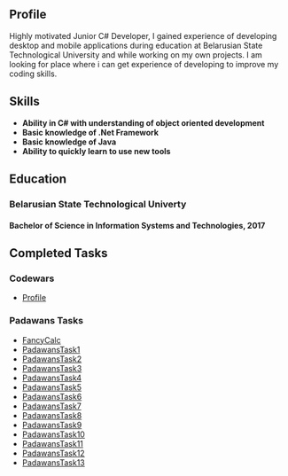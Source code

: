 ## Profile
Highly motivated Junior C# Developer, I gained experience of developing desktop and mobile applications during education at Belarusian State Technological University and while working on my own projects. I am looking for place where i can get experience of developing to improve my coding skills.

## Skills
- **Ability in C# with understanding of object oriented development**
- **Basic knowledge of .Net Framework** 
- **Basic knowledge of Java**
- **Ability to quickly learn to use new tools**

## Education
### **Belarusian State Technological Univerty**     ####   
#### **Bachelor of Science in Information Systems and Technologies, 2017** #####

## Completed Tasks
### Codewars ###
- <a href="https://www.codewars.com/users/chevzh">Profile</a>

### Padawans Tasks 
- <a href="https://github.com/chevzh/FancyCalc">FancyCalc</a>
- <a href="https://github.com/chevzh/PadawansTask1">PadawansTask1</a>
- <a href="https://github.com/chevzh/PadawansTask2">PadawansTask2</a>
- <a href="https://github.com/chevzh/PadawansTask3">PadawansTask3</a>
- <a href="https://github.com/chevzh/PadawansTask4">PadawansTask4</a>
- <a href="https://github.com/chevzh/PadawansTask5">PadawansTask5</a>
- <a href="https://github.com/chevzh/PadawansTask6">PadawansTask6</a>
- <a href="https://github.com/chevzh/PadawansTask7">PadawansTask7</a>
- <a href="https://github.com/chevzh/PadawansTask8">PadawansTask8</a>
- <a href="https://github.com/chevzh/PadawansTask9">PadawansTask9</a>
- <a href="https://github.com/chevzh/PadawansTask10">PadawansTask10</a>
- <a href="https://github.com/chevzh/PadawansTask11">PadawansTask11</a>
- <a href="https://github.com/chevzh/PadawansTask12">PadawansTask12</a>
- <a href="https://github.com/chevzh/PadawansTask13">PadawansTask13</a>
